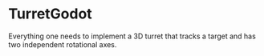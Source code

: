 # TurretGodot
 Everything one needs to implement a 3D turret that tracks a target and has two independent rotational axes.

